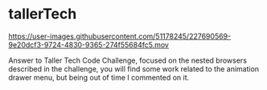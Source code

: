 # tallerTech


https://user-images.githubusercontent.com/51178245/227690569-9e20dcf3-9724-4830-9365-274f55684fc5.mov

 
Answer to Taller Tech Code Challenge, focused on the nested browsers described in the challenge, you will find some work related to the animation drawer menu, but being out of time I commented on it.
